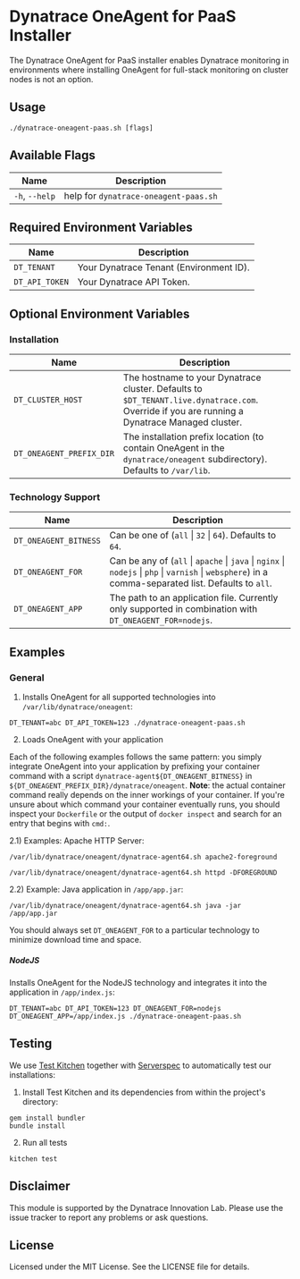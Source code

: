 # Dynatrace OneAgent for PaaS Installer

The Dynatrace OneAgent for PaaS installer enables Dynatrace monitoring in environments where installing OneAgent for full-stack monitoring on cluster nodes is not an option.

## Usage

```
./dynatrace-oneagent-paas.sh [flags]
```

## Available Flags

| Name           | Description                           |
|----------------|---------------------------------------|
| `-h`, `--help` | help for `dynatrace-oneagent-paas.sh` |

## Required Environment Variables

| Name           | Description                             |
|----------------|-----------------------------------------|
| `DT_TENANT`    | Your Dynatrace Tenant (Environment ID). |
| `DT_API_TOKEN` | Your Dynatrace API Token.               |

## Optional Environment Variables

### Installation

| Name                     | Description                                                                                                                                   |
|--------------------------|-----------------------------------------------------------------------------------------------------------------------------------------------|
| `DT_CLUSTER_HOST`        | The hostname to your Dynatrace cluster. Defaults to `$DT_TENANT.live.dynatrace.com`. Override if you are running a Dynatrace Managed cluster. |
| `DT_ONEAGENT_PREFIX_DIR` | The installation prefix location (to contain OneAgent in the `dynatrace/oneagent` subdirectory). Defaults to `/var/lib`.                      |

### Technology Support

| Name                  | Description                                                                                                                                           |
|-----------------------|-------------------------------------------------------------------------------------------------------------------------------------------------------|
| `DT_ONEAGENT_BITNESS` | Can be one of (`all` \| `32` \| `64`). Defaults to `64`.                                                                                              |
| `DT_ONEAGENT_FOR`     | Can be any of (`all` \| `apache` \| `java` \| `nginx` \| `nodejs` \| `php` \| `varnish` \| `websphere`) in a comma-separated list. Defaults to `all`. |
| `DT_ONEAGENT_APP`     | The path to an application file. Currently only supported in combination with `DT_ONEAGENT_FOR=nodejs`.                                               |

## Examples

### General

1) Installs OneAgent for all supported technologies into `/var/lib/dynatrace/oneagent`:

```
DT_TENANT=abc DT_API_TOKEN=123 ./dynatrace-oneagent-paas.sh
```

2) Loads OneAgent with your application

Each of the following examples follows the same pattern: you simply integrate OneAgent into your application by prefixing your container command with a script `dynatrace-agent${DT_ONEAGENT_BITNESS}` in `${DT_ONEAGENT_PREFIX_DIR}/dynatrace/oneagent`. **Note**: the actual container command really depends on the inner workings of your container. If you're unsure about which command your container eventually runs, you should inspect your `Dockerfile` or the output of `docker inspect` and search for an entry that begins with `cmd:`.

2.1) Examples: Apache HTTP Server:

```
/var/lib/dynatrace/oneagent/dynatrace-agent64.sh apache2-foreground
```

```
/var/lib/dynatrace/oneagent/dynatrace-agent64.sh httpd -DFOREGROUND
```

2.2) Example: Java application in `/app/app.jar`:

```
/var/lib/dynatrace/oneagent/dynatrace-agent64.sh java -jar /app/app.jar
```

You should always set `DT_ONEAGENT_FOR` to a particular technology to minimize download time and space.

##### NodeJS

Installs OneAgent for the NodeJS technology and integrates it into the application in `/app/index.js`:

```
DT_TENANT=abc DT_API_TOKEN=123 DT_ONEAGENT_FOR=nodejs DT_ONEAGENT_APP=/app/index.js ./dynatrace-oneagent-paas.sh
```

## Testing

We use [Test Kitchen](http://kitchen.ci) together with [Serverspec](http://serverspec.org) to automatically test our installations:

1) Install Test Kitchen and its dependencies from within the project's directory:

```
gem install bundler
bundle install
```

2) Run all tests

```
kitchen test
```

## Disclaimer

This module is supported by the Dynatrace Innovation Lab. Please use the issue tracker to report any problems or ask questions.

## License

Licensed under the MIT License. See the LICENSE file for details.